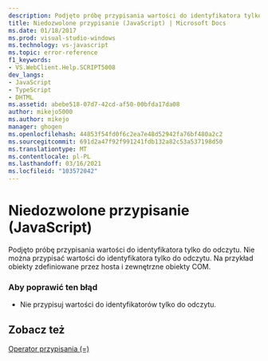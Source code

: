 ```yaml
---
description: Podjęto próbę przypisania wartości do identyfikatora tylko do odczytu.
title: Niedozwolone przypisanie (JavaScript) | Microsoft Docs
ms.date: 01/18/2017
ms.prod: visual-studio-windows
ms.technology: vs-javascript
ms.topic: error-reference
f1_keywords:
- VS.WebClient.Help.SCRIPT5008
dev_langs:
- JavaScript
- TypeScript
- DHTML
ms.assetid: abebe518-07d7-42cd-af50-00bfda17da08
author: mikejo5000
ms.author: mikejo
manager: ghogen
ms.openlocfilehash: 44853f54fd0f6c2ea7e48d52942fa76bf480a2c2
ms.sourcegitcommit: 691d2a47f92f991241fdb132a82c53a537198d50
ms.translationtype: MT
ms.contentlocale: pl-PL
ms.lasthandoff: 03/16/2021
ms.locfileid: "103572042"
---
```

# <a name="illegal-assignment-javascript"></a>Niedozwolone przypisanie (JavaScript)
Podjęto próbę przypisania wartości do identyfikatora tylko do odczytu. Nie można przypisać wartości do identyfikatora tylko do odczytu. Na przykład obiekty zdefiniowane przez hosta i zewnętrzne obiekty COM.  
  
### <a name="to-correct-this-error"></a>Aby poprawić ten błąd  
  
- Nie przypisuj wartości do identyfikatorów tylko do odczytu.  
  
## <a name="see-also"></a>Zobacz też  
 [Operator przypisania (=)](https://developer.mozilla.org/docs/Web/JavaScript/Reference/Operators#Assignment)
